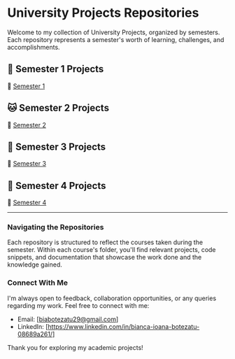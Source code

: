# University Projects Repositories

Welcome to my collection of University Projects, organized by semesters. Each repository represents a semester's worth of learning, challenges, and accomplishments.
## 🐶 Semester 1 Projects

🔗 [Semester 1](https://github.com/biancabotezatu2909/Semester-1)

## 🐱 Semester 2 Projects

🔗 [Semester 2](https://github.com/biancabotezatu2909/Semester-2)

## 🐠 Semester 3 Projects

🔗 [Semester 3](https://github.com/biancabotezatu2909/Semester-3)

## 🦋 Semester 4 Projects
🔗 [Semester 4](https://github.com/biancabotezatu2909/Semester-3)

---

### Navigating the Repositories

Each repository is structured to reflect the courses taken during the semester. Within each course's folder, you'll find relevant projects, code snippets, and documentation that showcase the work done and the knowledge gained.

### Connect With Me

I'm always open to feedback, collaboration opportunities, or any queries regarding my work. Feel free to connect with me:

- Email: [biabotezatu29@gmail.com]
- LinkedIn: [https://www.linkedin.com/in/bianca-ioana-botezatu-08689a261/]

Thank you for exploring my academic projects!
